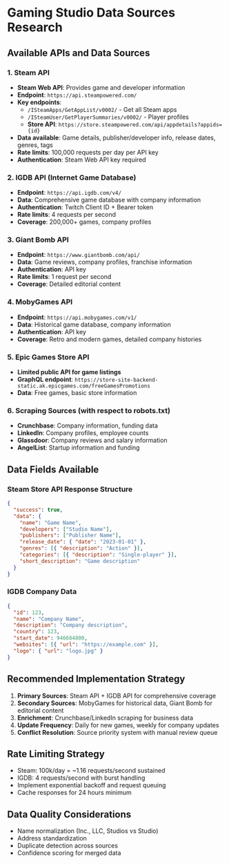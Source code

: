 # Gaming Studio Data Sources Research

## Available APIs and Data Sources

### 1. Steam API

- **Steam Web API**: Provides game and developer information
- **Endpoint**: `https://api.steampowered.com/`
- **Key endpoints**:
  - `/ISteamApps/GetAppList/v0002/` - Get all Steam apps
  - `/ISteamUser/GetPlayerSummaries/v0002/` - Player profiles
  - **Store API**: `https://store.steampowered.com/api/appdetails?appids={id}`
- **Data available**: Game details, publisher/developer info, release dates, genres, tags
- **Rate limits**: 100,000 requests per day per API key
- **Authentication**: Steam Web API key required

### 2. IGDB API (Internet Game Database)

- **Endpoint**: `https://api.igdb.com/v4/`
- **Data**: Comprehensive game database with company information
- **Authentication**: Twitch Client ID + Bearer token
- **Rate limits**: 4 requests per second
- **Coverage**: 200,000+ games, company profiles

### 3. Giant Bomb API

- **Endpoint**: `https://www.giantbomb.com/api/`
- **Data**: Game reviews, company profiles, franchise information
- **Authentication**: API key
- **Rate limits**: 1 request per second
- **Coverage**: Detailed editorial content

### 4. MobyGames API

- **Endpoint**: `https://api.mobygames.com/v1/`
- **Data**: Historical game database, company information
- **Authentication**: API key
- **Coverage**: Retro and modern games, detailed company histories

### 5. Epic Games Store API

- **Limited public API for game listings**
- **GraphQL endpoint**: `https://store-site-backend-static.ak.epicgames.com/freeGamesPromotions`
- **Data**: Free games, basic store information

### 6. Scraping Sources (with respect to robots.txt)

- **Crunchbase**: Company information, funding data
- **LinkedIn**: Company profiles, employee counts
- **Glassdoor**: Company reviews and salary information
- **AngelList**: Startup information and funding

## Data Fields Available

### Steam Store API Response Structure

```json
{
  "success": true,
  "data": {
    "name": "Game Name",
    "developers": ["Studio Name"],
    "publishers": ["Publisher Name"],
    "release_date": { "date": "2023-01-01" },
    "genres": [{ "description": "Action" }],
    "categories": [{ "description": "Single-player" }],
    "short_description": "Game description"
  }
}
```

### IGDB Company Data

```json
{
  "id": 123,
  "name": "Company Name",
  "description": "Company description",
  "country": 123,
  "start_date": 946684800,
  "websites": [{ "url": "https://example.com" }],
  "logo": { "url": "logo.jpg" }
}
```

## Recommended Implementation Strategy

1. **Primary Sources**: Steam API + IGDB API for comprehensive coverage
2. **Secondary Sources**: MobyGames for historical data, Giant Bomb for editorial content
3. **Enrichment**: Crunchbase/LinkedIn scraping for business data
4. **Update Frequency**: Daily for new games, weekly for company updates
5. **Conflict Resolution**: Source priority system with manual review queue

## Rate Limiting Strategy

- Steam: 100k/day = ~1.16 requests/second sustained
- IGDB: 4 requests/second with burst handling
- Implement exponential backoff and request queuing
- Cache responses for 24 hours minimum

## Data Quality Considerations

- Name normalization (Inc., LLC, Studios vs Studio)
- Address standardization
- Duplicate detection across sources
- Confidence scoring for merged data
